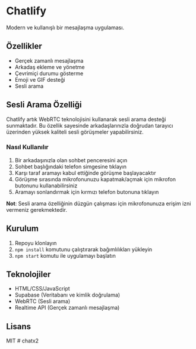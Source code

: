 # Chatlify

Modern ve kullanışlı bir mesajlaşma uygulaması.

## Özellikler

- Gerçek zamanlı mesajlaşma
- Arkadaş ekleme ve yönetme
- Çevrimiçi durumu gösterme
- Emoji ve GIF desteği
- Sesli arama

## Sesli Arama Özelliği

Chatlify artık WebRTC teknolojisini kullanarak sesli arama desteği sunmaktadır. Bu özellik sayesinde arkadaşlarınızla doğrudan tarayıcı üzerinden yüksek kaliteli sesli görüşmeler yapabilirsiniz.

### Nasıl Kullanılır

1. Bir arkadaşınızla olan sohbet penceresini açın
2. Sohbet başlığındaki telefon simgesine tıklayın
3. Karşı taraf aramayı kabul ettiğinde görüşme başlayacaktır
4. Görüşme sırasında mikrofonunuzu kapatmak/açmak için mikrofon butonunu kullanabilirsiniz
5. Aramayı sonlandırmak için kırmızı telefon butonuna tıklayın

**Not**: Sesli arama özelliğinin düzgün çalışması için mikrofonunuza erişim izni vermeniz gerekmektedir.

## Kurulum

1. Repoyu klonlayın
2. `npm install` komutunu çalıştırarak bağımlılıkları yükleyin
3. `npm start` komutu ile uygulamayı başlatın

## Teknolojiler

- HTML/CSS/JavaScript
- Supabase (Veritabanı ve kimlik doğrulama)
- WebRTC (Sesli arama)
- Realtime API (Gerçek zamanlı mesajlaşma)

## Lisans

MIT #   c h a t x 2  
 